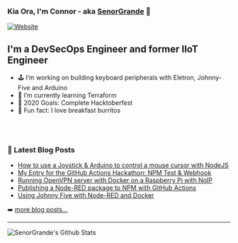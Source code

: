 ### Kia Ora, I'm Connor - aka [SenorGrande][website] 👋

[![Website](https://img.shields.io/website?label=senorgrande.github.io&style=for-the-badge&url=https%3A%2F%2Fsenorgrande.github.io)](https://senorgrande.github.io)

## I'm a DevSecOps Engineer and former IIoT Engineer

- 🕹️ I’m working on building keyboard peripherals with Eletron, Johnny-Five and Arduino
- 🔭 I’m currently learning Terraform
- 🥅 2020 Goals: Complete Hacktoberfest
- 🌯 Fun fact: I love breakfast burritos

<br />
<br />

### 📕 Latest Blog Posts

<!-- BLOG-POST-LIST:START -->
- [️How to use a Joystick & Arduino to control a mouse cursor with NodeJS](https://medium.com/@hewett.j.connor/%EF%B8%8Fhow-to-use-a-joystick-arduino-to-control-a-mouse-cursor-with-nodejs-c3b19be17764?source=rss-1b88832fa9b8------2)
- [My Entry for the GitHub Actions Hackathon: NPM Test & Webhook](https://medium.com/@hewett.j.connor/my-entry-for-the-github-actions-hackathon-npm-test-webhook-5c50516af3b9?source=rss-1b88832fa9b8------2)
- [Running OpenVPN server with Docker on a Raspberry Pi with NoIP](https://medium.com/@hewett.j.connor/running-openvpn-server-with-docker-on-a-raspberry-pi-with-noip-39459dd9b625?source=rss-1b88832fa9b8------2)
- [Publishing a Node-RED package to NPM with GitHub Actions](https://medium.com/@hewett.j.connor/publishing-a-node-red-package-to-npm-with-github-actions-7b48742b0198?source=rss-1b88832fa9b8------2)
- [Using Johnny Five with Node-RED and Docker](https://medium.com/@hewett.j.connor/using-johnny-five-with-node-red-and-docker-98daa5b31cc?source=rss-1b88832fa9b8------2)
<!-- BLOG-POST-LIST:END -->

➡️ [more blog posts...](https://medium.com/@hewett.j.connor)

---

<img align="left" alt="SenorGrande's Github Stats" src="https://github-readme-stats.codestackr.vercel.app/api?username=SenorGrande&show_icons=true&hide_border=true" />


[website]: https://senorgrande.github.io
